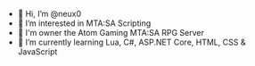 - 👋 Hi, I’m @neux0
- 👀 I’m interested in MTA:SA Scripting
- 🏢 I'm owner the Atom Gaming MTA:SA RPG Server
- 🌱 I’m currently learning Lua, C#, ASP.NET Core, HTML, CSS & JavaScript
<!---
neux0/neux0 is a ✨ special ✨ repository because its `README.md` (this file) appears on your GitHub profile.
You can click the Preview link to take a look at your changes.
--->
